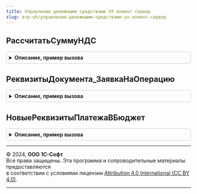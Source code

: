 ```yaml
---
title: Управление денежными средствами УХ клиент сервер
slug: erp-uh/управление-денежными-средствами-ух-клиент-сервер
---
```



## РассчитатьСуммуНДС
<details style="margin: 1em 0; padding: 0.5em; border: 1px solid #ccc; border-radius: 6px;">

<summary style="font-weight: bold; cursor: pointer;">Описание, пример вызова</summary>

```bsl
// Рассчитывает сумму НДС исходя из суммы и флагов налогообложения
//
// Параметры:
//  Сумма            - число, сумма от которой надо рассчитывать налоги,
//  СуммаВключаетНДС - булево, признак включения НДС в сумму ("внутри" или "сверху"),
//  СтавкаНДС        - число , процентная ставка НДС,
//
// Возвращаемое значение:
//  Число, полученная сумма НДС
//
Функция РассчитатьСуммуНДС(Сумма, СуммаВключаетНДС, СтавкаНДС) Экспорт
```

Пример вызова
```bsl
Результат = УправлениеДенежнымиСредствамиУХКлиентСервер.РассчитатьСуммуНДС(Сумма, СуммаВключаетНДС, СтавкаНДС) 
```
</details>

## РеквизитыДокумента_ЗаявкаНаОперацию
<details style="margin: 1em 0; padding: 0.5em; border: 1px solid #ccc; border-radius: 6px;">

<summary style="font-weight: bold; cursor: pointer;">Описание, пример вызова</summary>

```bsl

Функция РеквизитыДокумента_ЗаявкаНаОперацию() Экспорт
```

Пример вызова
```bsl
Результат = УправлениеДенежнымиСредствамиУХКлиентСервер.РеквизитыДокумента_ЗаявкаНаОперацию() 
```
</details>

## НовыеРеквизитыПлатежаВБюджет
<details style="margin: 1em 0; padding: 0.5em; border: 1px solid #ccc; border-radius: 6px;">

<summary style="font-weight: bold; cursor: pointer;">Описание, пример вызова</summary>

```bsl

Функция НовыеРеквизитыПлатежаВБюджет(Объект, ПеречислениеВБюджет = Истина) Экспорт
```

Пример вызова
```bsl
Результат = УправлениеДенежнымиСредствамиУХКлиентСервер.НовыеРеквизитыПлатежаВБюджет(Объект, ПеречислениеВБюджет);
```
</details>

---

© 2024, **ООО 1С-Софт**  
Все права защищены. Эта программа и сопроводительные материалы предоставляются  
в соответствии с условиями лицензии [Attribution 4.0 International (CC BY 4.0)](https://creativecommons.org/licenses/by/4.0/legalcode).

---
